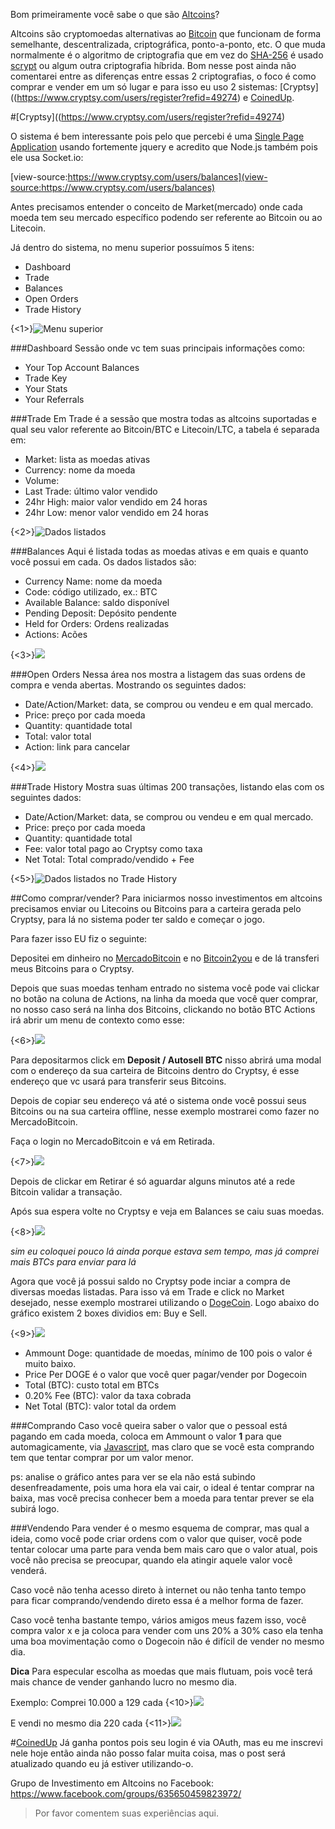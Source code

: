 Bom primeiramente você sabe o que são [Altcoins](http://altcoins.com/)?

Altcoins são cryptomoedas alternativas ao [Bitcoin](http://bitcoin.org/) que funcionam de forma semelhante, descentralizada, criptográfica, ponto-a-ponto, etc. O que muda normalmente é o algoritmo de criptografia que em vez do [SHA-256](http://en.wikipedia.org/wiki/SHA-2) é usado [scrypt](http://en.wikipedia.org/wiki/Scrypt) ou algum outra criptografia híbrida. Bom nesse post ainda não comentarei entre as diferenças entre essas 2 criptografias, o foco é como comprar e vender em um só lugar e para isso eu uso 2 sistemas: [Cryptsy]((https://www.cryptsy.com/users/register?refid=49274) e [CoinedUp](https://coinedup.com/).

#[Cryptsy]((https://www.cryptsy.com/users/register?refid=49274)

O sistema é bem interessante pois pelo que percebi é uma [Single Page Application](http://en.wikipedia.org/wiki/Single-page_application) usando fortemente jquery e acredito que Node.js também pois ele usa Socket.io:
  
  <script src="/js/socket.io/socket.io.min.js"></script>

[view-source:https://www.cryptsy.com/users/balances](view-source:https://www.cryptsy.com/users/balances)

Antes precisamos entender o conceito de Market(mercado) onde cada moeda tem seu mercado específico podendo ser referente ao Bitcoin ou ao Litecoin.

Já dentro do sistema, no menu superior possuímos 5 itens:

- Dashboard
- Trade
- Balances
- Open Orders
- Trade History

{<1>}![Menu superior](http://nomadev.com.br/content/images/2014/Jan/Screen_Shot_2014_01_26_at_5_53_58_PM.png)

###Dashboard
Sessão onde vc tem suas principais informações como: 

- Your Top Account Balances
- Trade Key
- Your Stats
- Your Referrals

###Trade
Em Trade é a sessão que mostra todas as altcoins suportadas e qual seu valor referente ao Bitcoin/BTC e Litecoin/LTC, a tabela é separada em:

- Market: lista as moedas ativas
- Currency: nome da moeda
- Volume: 
- Last Trade: último valor vendido
- 24hr High: maior valor vendido em 24 horas
- 24hr Low: menor valor vendido em 24 horas

{<2>}![Dados listados](http://nomadev.com.br/content/images/2014/Jan/Screen_Shot_2014_01_26_at_6_01_44_PM.png)

###Balances
Aqui é listada todas as moedas ativas e em quais e quanto você possui em cada. Os dados listados são:

- Currency Name: nome da moeda
- Code: código utilizado, ex.: BTC
- Available Balance: saldo disponível
- Pending Deposit: Depósito pendente
- Held for Orders: Ordens realizadas
- Actions: Acões


{<3>}![](http://nomadev.com.br/content/images/2014/Jan/Screen_Shot_2014_01_26_at_6_29_32_PM.png)

###Open Orders
Nessa área nos mostra a listagem das suas ordens de compra e venda abertas. Mostrando os seguintes dados:

- Date/Action/Market: data, se comprou ou vendeu e em qual mercado.
- Price: preço por cada moeda
- Quantity: quantidade total
- Total: valor total
- Action: link para cancelar

{<4>}![](http://nomadev.com.br/content/images/2014/Jan/Screen_Shot_2014_01_26_at_6_28_41_PM.png)

###Trade History
Mostra suas últimas 200 transações, listando elas com os seguintes dados:

- Date/Action/Market: data, se comprou ou vendeu e em qual mercado.
- Price: preço por cada moeda
- Quantity: quantidade total
- Fee: valor total pago ao Cryptsy como taxa
- Net Total: Total comprado/vendido + Fee

{<5>}![Dados listados no Trade History](http://nomadev.com.br/content/images/2014/Jan/Screen_Shot_2014_01_26_at_6_27_46_PM.png)

##Como comprar/vender?
Para iniciarmos nosso investimentos em altcoins precisamos enviar ou Litecoins ou Bitcoins para a carteira gerada pelo Cryptsy, para lá no sistema poder ter saldo e começar o jogo.

Para fazer isso EU fiz o seguinte:

  Depositei em dinheiro no [MercadoBitcoin](http://www.mercadobitcoin.com.br/) e no [Bitcoin2you](https://www.bitcointoyou.com/) e de lá transferi meus Bitcoins para o Cryptsy.

Depois que suas moedas tenham entrado no sistema você pode vai clickar no botão na coluna de Actions, na linha da moeda que você quer comprar, no nosso caso será na linha dos Bitcoins, clickando no botão BTC Actions irá abrir um menu de contexto como esse:

{<6>}![](http://nomadev.com.br/content/images/2014/Jan/Screen_Shot_2014_01_26_at_6_37_23_PM.png)

Para depositarmos click em **Deposit / Autosell BTC** nisso abrirá uma modal com o endereço da sua carteira de Bitcoins dentro do Cryptsy, é esse endereço que vc usará para transferir seus Bitcoins.

Depois de copiar seu endereço vá até o sistema onde você possui seus Bitcoins ou na sua carteira offline, nesse exemplo mostrarei como fazer no MercadoBitcoin. 

Faça o login no MercadoBitcoin e vá em Retirada.

{<7>}![](http://nomadev.com.br/content/images/2014/Jan/Screen_Shot_2014_01_26_at_6_41_09_PM.png)

Depois de clickar em Retirar é só aguardar alguns minutos até a rede Bitcoin validar a transação.

Após sua espera volte no Cryptsy e veja em Balances se caiu suas moedas.

{<8>}![](http://nomadev.com.br/content/images/2014/Jan/Screen_Shot_2014_01_26_at_6_43_43_PM.png)

*sim eu coloquei pouco lá ainda porque estava sem tempo, mas já comprei mais BTCs para enviar para lá*

Agora que você já possui saldo no Cryptsy pode inciar a compra de diversas moedas listadas. Para isso vá em Trade e click no Market desejado, nesse exemplo mostrarei utilizando o [DogeCoin](http://dogecoin.com/). Logo abaixo do gráfico existem 2 boxes dividios em: Buy e Sell.

{<9>}![](http://nomadev.com.br/content/images/2014/Jan/Screen_Shot_2014_01_26_at_6_47_50_PM.png)


- Ammount Doge: quantidade de moedas, mínimo de 100 pois o valor é muito baixo.
- Price Per DOGE é o valor que você quer pagar/vender por Dogecoin 
- Total (BTC): custo total em BTCs
- 0.20% Fee (BTC): valor da taxa cobrada
- Net Total (BTC): valor total da ordem

###Comprando
Caso você queira saber o valor que o pessoal está pagando em cada moeda, coloca em Ammount o valor **1** para que automagicamente, via [Javascript](http://makeameme.org/media/created/javascript-everywhere.jpg), mas claro que se você esta comprando tem que tentar comprar por um valor menor.

ps: analise o gráfico antes para ver se ela não está subindo desenfreadamente, pois uma hora ela vai cair, o ideal é tentar comprar na baixa, mas você precisa conhecer bem a moeda para tentar prever se ela subirá logo.


###Vendendo
Para vender é o mesmo esquema de comprar, mas qual a ideia, como você pode criar ordens com o valor que quiser, você pode tentar colocar uma parte para venda bem mais caro que o valor atual, pois você não precisa se preocupar, quando ela atingir aquele valor você venderá.

Caso você não tenha acesso direto à internet ou não tenha tanto tempo para ficar comprando/vendendo direto essa é a melhor forma de fazer.

Caso você tenha bastante tempo, vários amigos meus fazem isso, você compra valor x e ja coloca para vender com uns 20% a 30% caso ela tenha uma boa movimentação como o Dogecoin não é difícil de vender no mesmo dia.

**Dica**
  Para especular escolha as moedas que mais flutuam, pois você terá mais chance de vender ganhando lucro no mesmo dia. 

Exemplo:
Comprei 10.000 a 129 cada
{<10>}![](http://nomadev.com.br/content/images/2014/Jan/Screen_Shot_2014_01_26_at_7_17_19_PM.png)

E vendi no mesmo dia 220 cada
{<11>}![](http://nomadev.com.br/content/images/2014/Jan/Screen_Shot_2014_01_26_at_7_17_29_PM.png)

#[CoinedUp](https://coinedup.com/)
Já ganha pontos pois seu login é via OAuth, mas eu me inscrevi nele hoje então ainda não posso falar muita coisa, mas o post será atualizado quando eu já estiver utilizando-o.

Grupo de Investimento em Altcoins no Facebook: https://www.facebook.com/groups/635650459823972/

> Por favor comentem suas experiências aqui.